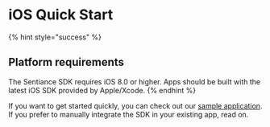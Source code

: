 # iOS Quick Start

{% hint style="success" %}
## Platform requirements

The Sentiance SDK requires iOS 8.0 or higher. Apps should be built with the latest iOS SDK provided by Apple/Xcode.
{% endhint %}

If you want to get started quickly, you can check out our [sample application](https://github.com/sentiance/sdk-starter-ios). If you prefer to manually integrate the SDK in your existing app, read on.

